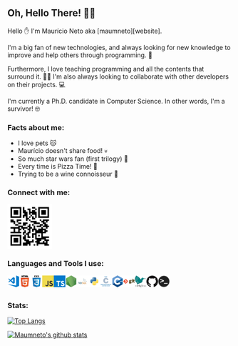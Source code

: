 ## **Oh, Hello There!** 👨‍💻

Hello ✋ I'm Maurício Neto aka [maumneto][website].

I'm a big fan of new technologies, and always looking for new knowledge to improve and help others through programming. 🖖

Furthermore, I love teaching programming and all the contents that surround it. 👨‍🏫
I'm also always looking to collaborate with other developers on their projects. 💻

I'm currently a Ph.D. candidate in Computer Science. In other words,  I'm a survivor! 🤓

### **Facts about me:**
- I love pets 🐱
- Maurício doesn't share food! 💀
- So much star wars fan (first trilogy) 🎥
- Every time is Pizza Time! 🍕
- Trying to be a wine connoisseur 🍷
  
### **Connect with me:**

<!-- [<img align="left" alt="personal site" width="22px" src="https://raw.githubusercontent.com/iconic/open-iconic/master/svg/globe.svg" />][website]
[<img align="left" alt="@maumneto | Twitter" width="22px" src="https://cdn.jsdelivr.net/npm/simple-icons@v3/icons/twitter.svg" />][twitter]
[<img align="left" alt="maumneto | LinkedIn" width="22px" src="https://cdn.jsdelivr.net/npm/simple-icons@v3/icons/linkedin.svg" />][linkedin]
[<img align="left" alt="maumneto | Instagram" width="22px" src="https://cdn.jsdelivr.net/npm/simple-icons@v3/icons/instagram.svg" />][instagram] -->

<!-- <br />
<br /> -->

<!-- **or**
<br /> -->

<img align="center" alt="qrcode linktree" width="100px" src="./QRcodeMauricio.png" />

### **Languages and Tools I use:**

<img align="left" alt="Visual Studio Code" width="26px" src="https://raw.githubusercontent.com/github/explore/80688e429a7d4ef2fca1e82350fe8e3517d3494d/topics/visual-studio-code/visual-studio-code.png" />

<img align="left" alt="HTML5" width="26px" src="https://raw.githubusercontent.com/github/explore/80688e429a7d4ef2fca1e82350fe8e3517d3494d/topics/html/html.png" />

<img align="left" alt="CSS3" width="26px" src="https://raw.githubusercontent.com/github/explore/80688e429a7d4ef2fca1e82350fe8e3517d3494d/topics/css/css.png" />

<img align="left" alt="JavaScript" width="26px" src="https://raw.githubusercontent.com/github/explore/80688e429a7d4ef2fca1e82350fe8e3517d3494d/topics/javascript/javascript.png" />

<img align="left" alt="Typescript" width="26px" src="https://raw.githubusercontent.com/github/explore/80688e429a7d4ef2fca1e82350fe8e3517d3494d/topics/typescript/typescript.png" />

<img align="left" alt="Node.js" width="26px" src="https://raw.githubusercontent.com/github/explore/80688e429a7d4ef2fca1e82350fe8e3517d3494d/topics/nodejs/nodejs.png" />

<img align="left" alt="Python" width="26px" src="https://raw.githubusercontent.com/github/explore/80688e429a7d4ef2fca1e82350fe8e3517d3494d/topics/mysql/mysql.png" />

<img align="left" alt="MySQL" width="26px" src="https://raw.githubusercontent.com/github/explore/80688e429a7d4ef2fca1e82350fe8e3517d3494d/topics/python/python.png" />

<img align="left" alt="Clang" width="26px" src="https://raw.githubusercontent.com/github/explore/80688e429a7d4ef2fca1e82350fe8e3517d3494d/topics/c/c.png" />

<img align="left" alt="CppLang" width="26px" src="https://raw.githubusercontent.com/github/explore/80688e429a7d4ef2fca1e82350fe8e3517d3494d/topics/cpp/cpp.png" />

<img align="left" alt="Git" width="26px" src="https://raw.githubusercontent.com/github/explore/80688e429a7d4ef2fca1e82350fe8e3517d3494d/topics/git/git.png" />

<img align="left" alt="LaTeX" width="26px" src="https://raw.githubusercontent.com/github/explore/80688e429a7d4ef2fca1e82350fe8e3517d3494d/topics/latex/latex.png" />

<img align="left" alt="GitHub" width="26px" src="https://raw.githubusercontent.com/github/explore/78df643247d429f6cc873026c0622819ad797942/topics/github/github.png" />

<img align="left" alt="Terminal" width="26px" src="https://raw.githubusercontent.com/github/explore/80688e429a7d4ef2fca1e82350fe8e3517d3494d/topics/terminal/terminal.png" />

<br />
<br />

### **Stats:** 

[![Top Langs](https://github-readme-stats.vercel.app/api/top-langs/?username=maumneto&hide=makefile&layout=compact)](https://github.com/anuraghazra/github-readme-stats)


[![Maumneto's github stats](https://github-readme-stats.vercel.app/api?username=maumneto&show_icons=true&theme=dark&show_owner=true)](https://github.com/anuraghazra/github-readme-stats)


<!-- [website]: https://maumneto.github.io/mauriciomoreira/
[twitter]: https://twitter.com/maumneto
[instagram]: https://instagram.com/maumneto
[linkedin]: https://linkedin.com/in/maumneto -->
